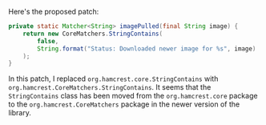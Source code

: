 Here's the proposed patch:

```java
private static Matcher<String> imagePulled(final String image) {
    return new CoreMatchers.StringContains(
        false,
        String.format("Status: Downloaded newer image for %s", image)
    );
}
```

In this patch, I replaced `org.hamcrest.core.StringContains` with `org.hamcrest.CoreMatchers.StringContains`. It seems that the `StringContains` class has been moved from the `org.hamcrest.core` package to the `org.hamcrest.CoreMatchers` package in the newer version of the library.
